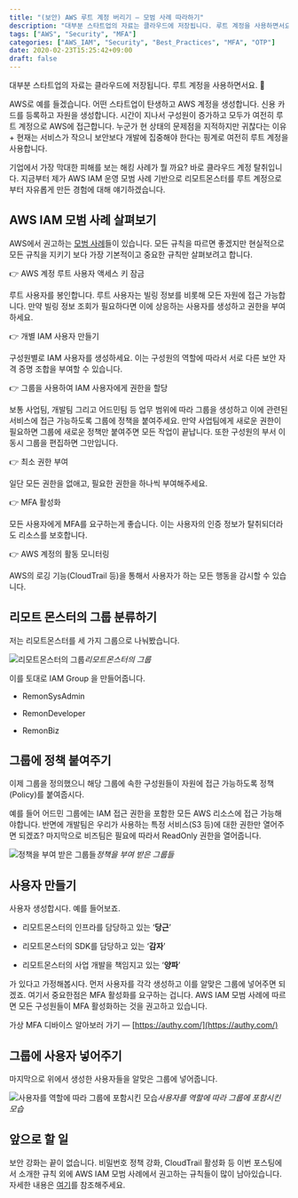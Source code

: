 ```yaml
---
title: "(보안) AWS 루트 계정 버리기 — 모범 사례 따라하기"
description: "대부분 스타트업의 자료는 클라우드에 저장됩니다. 루트 계정을 사용하면서요. 🔑"
tags: ["AWS", "Security", "MFA"]
categories: ["AWS_IAM", "Security", "Best_Practices", "MFA", "OTP"]
date: 2020-02-23T15:25:42+09:00
draft: false
---
```


대부분 스타트업의 자료는 클라우드에 저장됩니다. 루트 계정을 사용하면서요. 🔑

AWS로 예를 들겠습니다. 어떤 스타트업이 탄생하고 AWS 계정을 생성합니다. 신용 카드를 등록하고 자원을 생성합니다. 시간이 지나서 구성원이 증가하고 모두가 여전히 루트 계정으로 AWS에 접근합니다. 누군가 현 상태의 문제점을 지적하지만 귀찮다는 이유 + 현재는 서비스가 작으니 보안보다 개발에 집중해야 한다는 핑계로 여전히 루트 계정을 사용합니다.

기업에서 가장 막대한 피해를 보는 해킹 사례가 뭘 까요? 바로 클라우드 계정 탈취입니다. 지금부터 제가 AWS IAM 운영 모범 사례 기반으로 리모트몬스터를 루트 계정으로부터 자유롭게 만든 경험에 대해 얘기하겠습니다.

## AWS IAM 모범 사례 살펴보기

AWS에서 권고하는 [모범 사례](https://docs.aws.amazon.com/ko_kr/IAM/latest/UserGuide/best-practices.html)들이 있습니다. 모든 규칙을 따르면 좋겠지만 현실적으로 모든 규칙을 지키기 보다 가장 기본적이고 중요한 규칙만 살펴보려고 합니다.

👉 AWS 계정 루트 사용자 액세스 키 잠금

루트 사용자를 봉인합니다. 루트 사용자는 빌링 정보를 비롯해 모든 자원에 접근 가능합니다. 만약 빌링 정보 조회가 필요하다면 이에 상응하는 사용자를 생성하고 권한을 부여하세요.

👉 개별 IAM 사용자 만들기

구성원별로 IAM 사용자를 생성하세요. 이는 구성원의 역할에 따라서 서로 다른 보안 자격 증명 조합을 부여할 수 있습니다.

👉 그룹을 사용하여 IAM 사용자에게 권한을 할당

보통 사업팀, 개발팀 그리고 어드민팀 등 업무 범위에 따라 그룹을 생성하고 이에 관련된 서비스에 접근 가능하도록 그룹에 정책을 붙여주세요. 만약 사업팀에게 새로운 권한이 필요하면 그룹에 새로운 정책만 붙여주면 모든 작업이 끝납니다. 또한 구성원의 부서 이동시 그룹을 편집하면 그만입니다.

👉 최소 권한 부여

일단 모든 권한을 없애고, 필요한 권한을 하나씩 부여해주세요.

👉 MFA 활성화

모든 사용자에게 MFA를 요구하는게 좋습니다. 이는 사용자의 인증 정보가 탈취되더라도 리소스를 보호합니다.

👉 AWS 계정의 활동 모니터링

AWS의 로깅 기능(CloudTrail 등)을 통해서 사용자가 하는 모든 행동을 감시할 수 있습니다.

## 리모트 몬스터의 그룹 분류하기

저는 리모트몬스터를 세 가지 그룹으로 나눠봤습니다.

![리모트몬스터의 그룹](https://cdn-images-1.medium.com/max/2000/1*jGoDN103eWrFOHUAEl9fVQ.png)_리모트몬스터의 그룹_

이를 토대로 IAM Group 을 만들어줍니다.

- RemonSysAdmin

- RemonDeveloper

- RemonBiz

## 그룹에 정책 붙여주기

이제 그룹을 정의했으니 해당 그룹에 속한 구성원들이 자원에 접근 가능하도록 정책(Policy)를 붙여줍시다.

예를 들어 어드민 그룹에는 IAM 접근 권한을 포함한 모든 AWS 리소스에 접근 가능해야합니다. 반면에 개발팀은 우리가 사용하는 특정 서비스(S3 등)에 대한 권한만 열어주면 되겠죠? 마지막으로 비즈팀은 필요에 따라서 ReadOnly 권한을 열어줍니다.

![정책을 부여 받은 그룹들](https://cdn-images-1.medium.com/max/2116/1*NNLTdnb33ns5-jEnwN9BkQ.png)_정책을 부여 받은 그룹들_

## 사용자 만들기

사용자 생성합시다. 예를 들어보죠.

- 리모트몬스터의 인프라를 담당하고 있는 ‘**당근**’

- 리모트몬스터의 SDK를 담당하고 있는 ‘**감자**’

- 리모트몬스터의 사업 개발을 책임지고 있는 ‘**양파**’

가 있다고 가정해봅시다. 먼저 사용자를 각각 생성하고 이를 알맞은 그룹에 넣어주면 되겠죠. 여기서 중요한점은 MFA 활성화를 요구하는 겁니다. AWS IAM 모범 사례에 따르면 모든 구성원들이 MFA 활성화하는 것을 권고하고 있습니다.

가상 MFA 디바이스 알아보러 가기 — [https://authy.com/](https://authy.com/)

## 그룹에 사용자 넣어주기

마지막으로 위에서 생성한 사용자들을 알맞은 그룹에 넣어줍니다.

![사용자를 역할에 따라 그룹에 포함시킨 모습](https://cdn-images-1.medium.com/max/2504/1*6eEoEzNyvUSkPIX51ixKBA.png)_사용자를 역할에 따라 그룹에 포함시킨 모습_

## 앞으로 할 일

보안 강화는 끝이 없습니다. 비밀번호 정책 강화, CloudTrail 활성화 등 이번 포스팅에서 소개한 규칙 외에 AWS IAM 모범 사례에서 권고하는 규칙들이 많이 남아있습니다. 자세한 내용은 [여기](https://docs.aws.amazon.com/ko_kr/IAM/latest/UserGuide/best-practices.html)를 참조해주세요.
